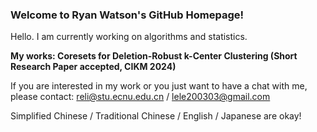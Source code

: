 ### Welcome to Ryan Watson's GitHub Homepage! 

<!--
**HonokaKousaka/HonokaKousaka** is a ✨ _special_ ✨ repository because its `README.md` (this file) appears on your GitHub profile.

Here are some ideas to get you started:

- 🔭 I’m currently working on ...
- 🌱 I’m currently learning ...
- 👯 I’m looking to collaborate on ...
- 🤔 I’m looking for help with ...
- 💬 Ask me about ...
- 📫 How to reach me: ...
- 😄 Pronouns: ...
- ⚡ Fun fact: ...
-->

Hello. I am currently working on algorithms and statistics. 

**My works: Coresets for Deletion-Robust k-Center Clustering (Short Research Paper accepted, CIKM 2024)**

If you are interested in my work or you just want to have a chat with me, please contact: reli@stu.ecnu.edu.cn / lele200303@gmail.com

Simplified Chinese / Traditional Chinese / English / Japanese are okay!
